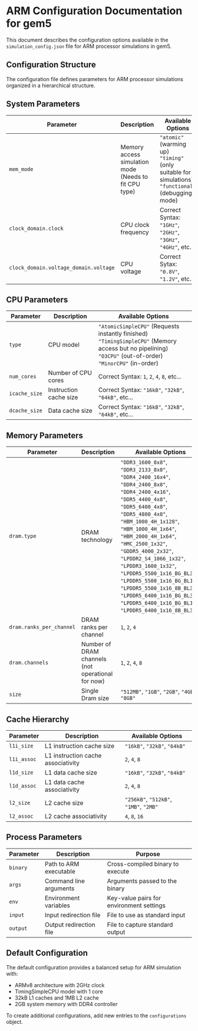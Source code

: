 # ARM Configuration Documentation for gem5

This document describes the configuration options available in the `simulation_config.json` file for ARM processor simulations in gem5.

## Configuration Structure

The configuration file defines parameters for ARM processor simulations organized in a hierarchical structure.

## System Parameters

| Parameter | Description | Available Options |
|-----------|-------------|-------------------|
| `mem_mode` | Memory access simulation mode<br>(Needs to fit CPU type) | `"atomic"` (warming up)<br>`"timing"` (only suitable for simulations)<br>`"functional"` (debugging mode) |
| `clock_domain.clock` | CPU clock frequency | Correct Syntax: `"1GHz"`, `"2GHz"`, `"3GHz"`, `"4GHz"`, etc... |
| `clock_domain.voltage_domain.voltage` | CPU voltage | Correct Sytax: `"0.8V"`, `"1.2V"`, etc... |

## CPU Parameters

| Parameter | Description | Available Options |
|-----------|-------------|-------------------|
| `type` | CPU model | `"AtomicSimpleCPU"` (Requests instantly finished)<br>`"TimingSimpleCPU"` (Memory access but no pipelining)<br>`"O3CPU"` (out-of-order)<br>`"MinorCPU"` (in-order) |
| `num_cores` | Number of CPU cores | Correct Syntax: `1`, `2`, `4`, `8`, etc... |
| `icache_size` | Instruction cache size | Correct Syntax: `"16kB"`, `"32kB"`, `"64kB"`, etc... |
| `dcache_size` | Data cache size | Correct Syntax:  `"16kB"`, `"32kB"`, `"64kB"`, etc... |

## Memory Parameters

| Parameter | Description | Available Options |
|-----------|-------------|-------------------|
| `dram.type` | DRAM technology | `"DDR3_1600_8x8"`, `"DDR3_2133_8x8"`, `"DDR4_2400_16x4"`, `"DDR4_2400_8x8"`, `"DDR4_2400_4x16"`, `"DDR5_4400_4x8"`, `"DDR5_6400_4x8"`, `"DDR5_4800_4x8"`, `"HBM_1000_4H_1x128"`, `"HBM_1000_4H_1x64"`, `"HBM_2000_4H_1x64"`, `"HMC_2500_1x32"`, `"GDDR5_4000_2x32"`, `"LPDDR2_S4_1066_1x32"`, `"LPDDR3_1600_1x32"`, `"LPDDR5_5500_1x16_BG_BL32"`, `"LPDDR5_5500_1x16_BG_BL16"`, `"LPDDR5_5500_1x16_8B_BL32"`, `"LPDDR5_6400_1x16_BG_BL32"`, `"LPDDR5_6400_1x16_BG_BL16"`, `"LPDDR5_6400_1x16_8B_BL32"`, |
| `dram.ranks_per_channel` | DRAM ranks per channel | `1`, `2`, `4` |
| `dram.channels` | Number of DRAM channels (not operational for now) | `1`, `2`, `4`, `8` |
| `size` | Single Dram size | `"512MB"`, `"1GB"`, `"2GB"`, `"4GB"`, `"8GB"` |

## Cache Hierarchy

| Parameter | Description | Available Options |
|-----------|-------------|-------------------|
| `l1i_size` | L1 instruction cache size | `"16kB"`, `"32kB"`, `"64kB"` |
| `l1i_assoc` | L1 instruction cache associativity | `2`, `4`, `8` |
| `l1d_size` | L1 data cache size | `"16kB"`, `"32kB"`, `"64kB"` |
| `l1d_assoc` | L1 data cache associativity | `2`, `4`, `8` |
| `l2_size` | L2 cache size | `"256kB"`, `"512kB"`, `"1MB"`, `"2MB"` |
| `l2_assoc` | L2 cache associativity | `4`, `8`, `16` |

## Process Parameters

| Parameter | Description | Purpose |
|-----------|-------------|---------|
| `binary` | Path to ARM executable | Cross-compiled binary to execute |
| `args` | Command line arguments | Arguments passed to the binary |
| `env` | Environment variables | Key-value pairs for environment settings |
| `input` | Input redirection file | File to use as standard input |
| `output` | Output redirection file | File to capture standard output |

## Default Configuration

The default configuration provides a balanced setup for ARM simulation with:
- ARMv8 architecture with 2GHz clock
- TimingSimpleCPU model with 1 core
- 32kB L1 caches and 1MB L2 cache
- 2GB system memory with DDR4 controller

To create additional configurations, add new entries to the `configurations` object.

